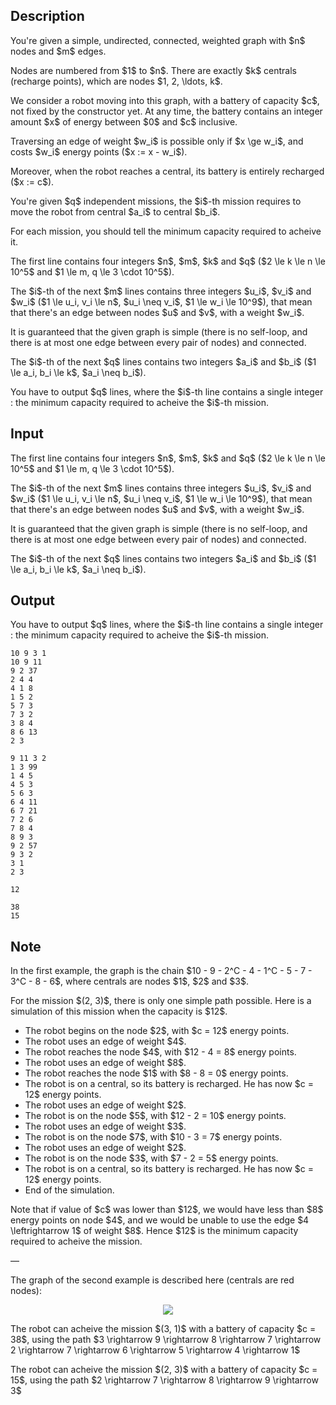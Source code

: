 ## Description

<div><p>You're given a simple, undirected, connected, weighted graph with $n$ nodes and $m$ edges.</p><p>Nodes are numbered from $1$ to $n$. There are exactly $k$ <span class="tex-font-style-it">centrals</span> (recharge points), which are nodes $1, 2, \ldots, k$.</p><p>We consider a robot moving into this graph, with a battery of capacity $c$, not fixed by the constructor yet. At any time, the battery contains an integer amount $x$ of energy between $0$ and $c$ inclusive.</p><p>Traversing an edge of weight $w_i$ is possible only if $x \ge w_i$, and costs $w_i$ energy points ($x := x - w_i$).</p><p>Moreover, when the robot reaches a central, its battery is entirely recharged ($x := c$).</p><p>You're given $q$ <span class="tex-font-style-underline">independent</span> missions, the $i$-th mission requires to move the robot from <span class="tex-font-style-underline">central</span> $a_i$ to <span class="tex-font-style-underline">central</span> $b_i$.</p><p>For each mission, you should tell the minimum capacity required to acheive it.</p></div><div class="input-specification"><p>The first line contains four integers $n$, $m$, $k$ and $q$ ($2 \le k \le n \le 10^5$ and $1 \le m, q \le 3 \cdot 10^5$).</p><p>The $i$-th of the next $m$ lines contains three integers $u_i$, $v_i$ and $w_i$ ($1 \le u_i, v_i \le n$, $u_i \neq v_i$, $1 \le w_i \le 10^9$), that mean that there's an edge between nodes $u$ and $v$, with a weight $w_i$.</p><p>It is guaranteed that the given graph is simple (there is no self-loop, and there is at most one edge between every pair of nodes) and connected.</p><p>The $i$-th of the next $q$ lines contains two integers $a_i$ and $b_i$ ($1 \le a_i, b_i \le k$, $a_i \neq b_i$).</p></div><div class="output-specification"><p>You have to output $q$ lines, where the $i$-th line contains a single integer : the minimum capacity required to acheive the $i$-th mission.</p></div>

## Input

<p>The first line contains four integers $n$, $m$, $k$ and $q$ ($2 \le k \le n \le 10^5$ and $1 \le m, q \le 3 \cdot 10^5$).</p><p>The $i$-th of the next $m$ lines contains three integers $u_i$, $v_i$ and $w_i$ ($1 \le u_i, v_i \le n$, $u_i \neq v_i$, $1 \le w_i \le 10^9$), that mean that there's an edge between nodes $u$ and $v$, with a weight $w_i$.</p><p>It is guaranteed that the given graph is simple (there is no self-loop, and there is at most one edge between every pair of nodes) and connected.</p><p>The $i$-th of the next $q$ lines contains two integers $a_i$ and $b_i$ ($1 \le a_i, b_i \le k$, $a_i \neq b_i$).</p>

## Output

<p>You have to output $q$ lines, where the $i$-th line contains a single integer : the minimum capacity required to acheive the $i$-th mission.</p>





```input1
10 9 3 1
10 9 11
9 2 37
2 4 4
4 1 8
1 5 2
5 7 3
7 3 2
3 8 4
8 6 13
2 3
```




```input2
9 11 3 2
1 3 99
1 4 5
4 5 3
5 6 3
6 4 11
6 7 21
7 2 6
7 8 4
8 9 3
9 2 57
9 3 2
3 1
2 3
```




```output1
12
```




```output2
38
15
```



## Note

<p>In the first example, the graph is the chain $10 - 9 - 2^C - 4 - 1^C - 5 - 7 - 3^C - 8 - 6$, where centrals are nodes $1$, $2$ and $3$.</p><p>For the mission $(2, 3)$, there is only one simple path possible. Here is a simulation of this mission when the capacity is $12$.</p><ul> <li> The robot begins on the node $2$, with $c = 12$ energy points. </li><li> The robot uses an edge of weight $4$.</li><li> The robot reaches the node $4$, with $12 - 4 = 8$ energy points. </li><li> The robot uses an edge of weight $8$.</li><li> The robot reaches the node $1$ with $8 - 8 = 0$ energy points. </li><li> The robot is on a central, so its battery is recharged. He has now $c = 12$ energy points. </li><li> The robot uses an edge of weight $2$.</li><li> The robot is on the node $5$, with $12 - 2 = 10$ energy points. </li><li> The robot uses an edge of weight $3$.</li><li> The robot is on the node $7$, with $10 - 3 = 7$ energy points. </li><li> The robot uses an edge of weight $2$.</li><li> The robot is on the node $3$, with $7 - 2 = 5$ energy points. </li><li> The robot is on a central, so its battery is recharged. He has now $c = 12$ energy points. </li><li> End of the simulation. </li></ul><p>Note that if value of $c$ was lower than $12$, we would have less than $8$ energy points on node $4$, and we would be unable to use the edge $4 \leftrightarrow 1$ of weight $8$. Hence $12$ is the minimum capacity required to acheive the mission.</p><p>—</p><p>The graph of the second example is described here (centrals are red nodes):</p><center> <img class="tex-graphics" src="file://Ocyv8jul.png" style="max-width: 100.0%;max-height: 100.0%;"> </center><p>The robot can acheive the mission $(3, 1)$ with a battery of capacity $c = 38$, using the path $3 \rightarrow 9 \rightarrow 8 \rightarrow 7 \rightarrow 2 \rightarrow 7 \rightarrow 6 \rightarrow 5 \rightarrow 4 \rightarrow 1$</p><p>The robot can acheive the mission $(2, 3)$ with a battery of capacity $c = 15$, using the path $2 \rightarrow 7 \rightarrow 8 \rightarrow 9 \rightarrow 3$</p>
